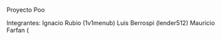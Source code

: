 Proyecto Poo

  Integrantes:
    Ignacio Rubio (1v1menub)
    Luis Berrospi (lender512)
    Mauricio Farfan (
